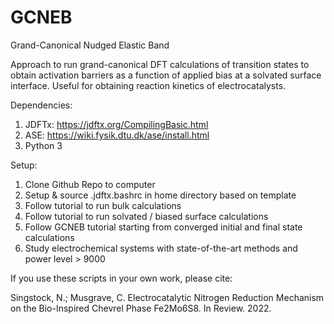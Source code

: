# GCNEB
Grand-Canonical Nudged Elastic Band 

Approach to run grand-canonical DFT calculations of transition states to obtain activation barriers as a function of applied bias at a solvated surface interface. Useful for obtaining reaction kinetics of electrocatalysts. 

Dependencies:
1. JDFTx: https://jdftx.org/CompilingBasic.html 
2. ASE: https://wiki.fysik.dtu.dk/ase/install.html
3. Python 3

Setup: 
1. Clone Github Repo to computer
2. Setup & source .jdftx.bashrc in home directory based on template
3. Follow tutorial to run bulk calculations
4. Follow tutorial to run solvated / biased surface calculations
5. Follow GCNEB tutorial starting from converged initial and final state calculations
6. Study electrochemical systems with state-of-the-art methods and power level > 9000

If you use these scripts in your own work, please cite: 

Singstock, N.; Musgrave, C. Electrocatalytic Nitrogen Reduction Mechanism on the Bio-Inspired Chevrel Phase Fe2Mo6S8. In Review. 2022.
